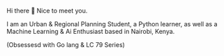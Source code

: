 Hi there 👋 Nice to meet you.

I am an Urban & Regional Planning Student, a Python learner, as well as a Machine Learning & Ai Enthusiast based in Nairobi, Kenya.

(Obsessesd with Go lang & LC 79 Series)



